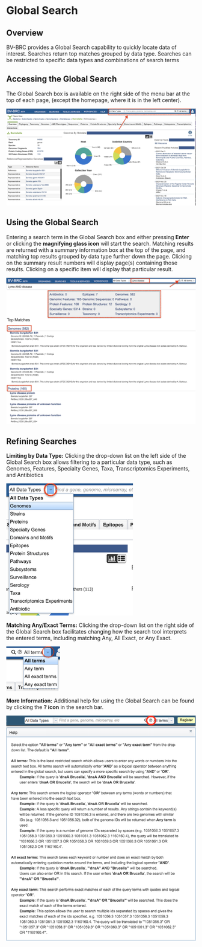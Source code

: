 # Global Search

## Overview

BV-BRC provides a Global Search capability to quickly locate data of interest. Searches return top matches grouped by data type. Searches can be restricted to specific data types and combinations of search terms

## Accessing the Global Search

The Global Search box is available on the right side of the menu bar at the top of each page, (except the homepage, where it is in the left center). 

![Global Search Bar](./images/global_search_top_menu.png)

## Using the Global Search
Entering a search term in the Global Search box and either pressing **Enter** or clicking the **magnifying glass icon** will start the search. Matching results are returned with a summary information box at the top of the page, and matching top results grouped by data type further down the page. Clicking on the summary result numbers will display page(s) containing those results.  Clicking on a specific item will display that particular result.

![Global Search Results](./images/global_search_results.png)

## Refining Searches

**Limiting by Data Type:** Clicking the drop-down list on the left side of the Global Search box allows filtering to a particular data type, such as Genomes, Features, Specialty Genes, Taxa, Transcriptomics Experiments, and Antibiotics

![Global Search by Data Type](./images/global_search_data_type.png)

**Matching Any/Exact Terms:** Clicking the drop-down list on the right side of the Global Search box facilitates changing how the search tool interprets the entered terms, including matching Any, All Exact, or Any Exact.

![Global Search Term Matching](./images/global_search_term.png)

**More Information:** Additional help for using the Global Search can be found by clicking the **? icon** in the search bar.

![Global Search Help](./images/global_search_help.png)
